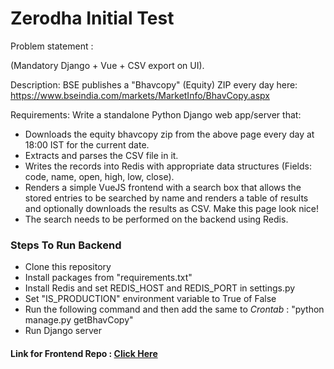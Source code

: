 <h1>Zerodha Initial Test</h1>

Problem statement :

(Mandatory Django + Vue + CSV export on UI).

Description: BSE publishes a "Bhavcopy" (Equity) ZIP every day here: https://www.bseindia.com/markets/MarketInfo/BhavCopy.aspx

Requirements:
Write a standalone Python Django web app/server that:

- Downloads the equity bhavcopy zip from the above page every day at 18:00 IST for the current date.
- Extracts and parses the CSV file in it.
- Writes the records into Redis with appropriate data structures (Fields: code, name, open, high, low, close).
- Renders a simple VueJS frontend with a search box that allows the stored entries to be searched by name and renders a table of results and optionally downloads the results as CSV. Make this page look nice!
- The search needs to be performed on the backend using Redis.



### Steps To Run Backend
<ul>
<li> Clone this repository </li>
<li> Install packages from "requirements.txt"</li>
<li> Install Redis and set REDIS_HOST and REDIS_PORT in settings.py </li>
<li>Set "IS_PRODUCTION" environment variable to True of False</li> 
<li> Run the following command and then add the same to <I>Crontab</I> : "python manage.py getBhavCopy" </li>
<li> Run Django server  </li>
</ul>


#### Link for Frontend Repo : <a href="https://github.com/InvincibleDev/Zerodha-BhavCopy-Frontend" target="_blank" > Click Here</a>
